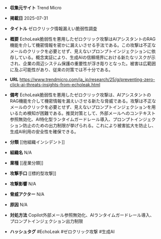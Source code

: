 - **収集元サイト**
Trend Micro

- **掲載日**
2025-07-31

- **タイトル**
ゼロクリック情報漏えい脆弱性調査

- **概要**
EchoLeak脆弱性を悪用したゼロクリック攻撃はAIアシスタントのRAG機能を介して機密情報を密かに漏えいさせる手法である。この攻撃は不正なメールのクリックを必要とせず、見えないプロンプトインジェクションに依存している。概念実証により、生成AIの信頼境界における新たなリスクが示され、企業の周辺システム保護の重要性が浮き彫りとなった。被害は広範囲に及ぶ可能性があり、従来の対策では不十分である。

- **URL**
https://www.trendmicro.com/ja_jp/research/25/g/preventing-zero-click-ai-threats-insights-from-echoleak.html

- **備考**
EchoLeak脆弱性を悪用したゼロクリック攻撃は、AIアシスタントのRAG機能を介して機密情報を漏えいさせる新たな脅威である。攻撃は不正なメールのクリックを必要とせず、見えないプロンプトインジェクションを用いるため検知が困難である。推奨対策として、外部メールへのコンテキスト参照無効化、AI特化型ランタイムガードレール導入、プロンプトインジェクション防止のための出力制限が挙げられる。これにより被害拡大を防止し、生成AI利用の安全性を確保できる。

- **分類**
[[他組織インシデント]]

- **組織名**
N/A

- **業種**
[[産業分類]]

- **攻撃手口**
[[標的型攻撃]]

- **攻撃影響**
N/A

- **脅威アクター**
N/A

- **原因**
N/A

- **対処方法**
Copilot外部メール参照無効化、AIランタイムガードレール導入、プロンプトインジェクション出力制限

- **ハッシュタグ**
#EchoLeak #ゼロクリック攻撃 #生成AI
